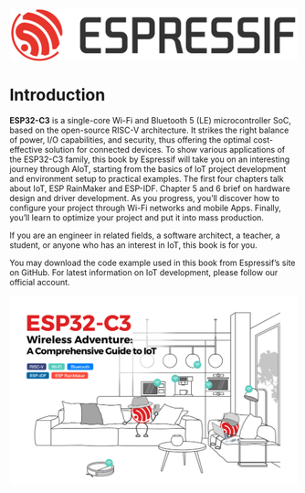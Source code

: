 ![logo](../src/Pics/esp-logo-black.svg)
# Introduction

**ESP32-C3** is a single-core Wi-Fi and Bluetooth 5 (LE) microcontroller SoC, based on the open-source RISC-V architecture. It strikes the right balance of power, I/O capabilities, and security, thus offering the optimal cost-effective solution for connected devices. To show various applications of the ESP32-C3 family, this book by Espressif will take you on an interesting journey through AIoT, starting from the basics of IoT project development and environment setup to practical examples. The first four chapters talk about IoT, ESP RainMaker and ESP-IDF. Chapter 5 and 6 brief on hardware design and driver development. As you progress, you’ll discover how to configure your project through Wi-Fi networks and mobile Apps. Finally, you’ll learn to optimize your project and put it into mass production.

If you are an engineer in related fields, a software architect, a teacher, a student, or anyone who has an interest in IoT, this book is for you.

You may download the code example used in this book from Espressif’s site on GitHub. For latest information on IoT development, please follow our official account.

![ESP32-C3](../src/Pics/readme-cover.jpg)